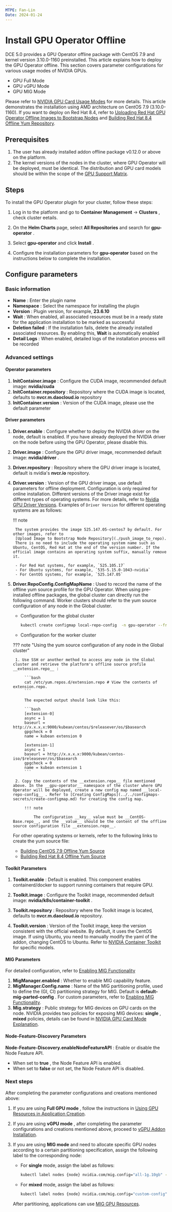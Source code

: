 ```yaml
---
MTPE: Fan-Lin
Date: 2024-01-24
---
```


# Install GPU Operator Offline

DCE 5.0 provides a GPU Operator offline package with CentOS 7.9 and kernel version 3.10.0-1160 preinstalled. This article explains how to deploy the GPU Operator offline. This section covers parameter configurations for various usage modes of NVIDIA GPUs.

- GPU Full Mode
- GPU vGPU Mode
- GPU MIG Mode

Please refer to [NVIDIA GPU Card Usage Modes](index.md) for more details. This article demonstrates the installation using AMD architecture on CentOS 7.9 (3.10.0-1160). If you want to deploy on Red Hat 8.4, refer to [Uploading Red Hat GPU Operator Offline Images to Bootstrap Nodes](./push_image_to_repo.md) and [Building Red Hat 8.4 Offline Yum Repository](./upgrade_yum_source_redhat8_4.md).

## Prerequisites

1. The user has already installed addon offline package v0.12.0 or above on the platform.
2. The kernel versions of the nodes in the cluster, where GPU Operator will be deployed, must be identical.
   The distribution and GPU card models should be within the scope of the [GPU Support Matrix](../gpu_matrix.md).

## Steps

To install the GPU Operator plugin for your cluster, follow these steps:

1. Log in to the platform and go to __Container Management__ -> __Clusters__ , check cluster eetails.

2. On the __Helm Charts__ page, select __All Repositories__ and search for __gpu-operator__ .

3. Select __gpu-operator__ and click __Install__ .

4. Configure the installation parameters for __gpu-operator__ based on the instructions below to complete the installation.

## Configure parameters

### Basic information

- __Name__ : Enter the plugin name
- __Namespace__ : Select the namespace for installing the plugin
- __Version__ : Plugin version, for example, __23.6.10__
- __Wait__ : When enabled, all associated resources must be in a ready state for the application installation to be marked as successful
- __Deletion failed__ : If the installation fails, delete the already installed associated resources. By enabling this, __Wait__ is automatically enabled
- __Detail Logs__ : When enabled, detailed logs of the installation process will be recorded

### Advanced settings

#### Operator parameters

1. __InitContainer.image__ : Configure the CUDA image, recommended default image: __nvidia/cuda__
2. __InitContainer.repository__ : Repository where the CUDA image is located, defaults to __nvcr.m.daocloud.io__ repository
3. __InitContainer.version__ : Version of the CUDA image, please use the default parameter

#### Driver parameters

1. __Driver.enable__ : Configure whether to deploy the NVIDIA driver on the node, default is enabled. If you have already deployed the NVIDIA driver on the node before using the GPU Operator, please disable this.
2. __Driver.image__ : Configure the GPU driver image, recommended default image: __nvidia/driver__ .
3. __Driver.repository__ : Repository where the GPU driver image is located, default is nvidia's __nvcr.io__ repository.
4. __Driver.version__ : Version of the GPU driver image, use default parameters for offline deployment.
   Configuration is only required for online installation. Different versions of the Driver image exist for
   different types of operating systems. For more details, refer to
   [Nvidia GPU Driver Versions](https://catalog.ngc.nvidia.com/orgs/nvidia/containers/driver/tags).
   Examples of `Driver Version` for different operating systems are as follows:

    !!! note

        The system provides the image 525.147.05-centos7 by default. For other images, refer to
        [Upload Image to Bootstrap Node Repository](./push_image_to_repo).
        There is no need to include the operating system name such as Ubuntu, CentOS, Red Hat at the end of the version number. If the official image contains an operating system suffix, manually remove it.

        - For Red Hat systems, for example, `525.105.17`
        - For Ubuntu systems, for example, `535-5.15.0-1043-nvidia`
        - For CentOS systems, for example, `525.147.05`

5. __Driver.RepoConfig.ConfigMapName__ : Used to record the name of the offline yum source profile for the GPU Operator. When using pre-installed offline packages, the global cluster can directly run the following command. Worker clusters should refer to the yum source configuration of any node in the Global cluster.

    - Configuration for the global cluster

        ```sh
        kubectl create configmap local-repo-config  -n gpu-operator --from-file=CentOS-Base.repo=/etc/yum.repos.d/extension.repo
        ```
   
    - Configuration for the worker cluster

    ??? note "Using the yum source configuration of any node in the Global cluster"

        1. Use SSH or another method to access any node in the Global cluster and retrieve the platform's offline source profile __extension.repo__ :

            ```bash
            cat /etc/yum.repos.d/extension.repo # View the contents of extension.repo.
            ```

            The expected output should look like this:

            ```bash
            [extension-0]
            async = 1
            baseurl = http://x.x.x.x:9000/kubean/centos/$releasever/os/$basearch
            gpgcheck = 0
            name = kubean extension 0

            [extension-1]
            async = 1
            baseurl = http://x.x.x.x:9000/kubean/centos-iso/$releasever/os/$basearch
            gpgcheck = 0
            name = kubean extension 1
            ```

        2. Copy the contents of the __extension.repo__ file mentioned above. In the __gpu-operator__ namespace of the cluster where GPU Operator will be deployed, create a new config map named __local-repo-config__ . Refer to [Creating ConfigMaps](../../configmaps-secrets/create-configmap.md) for creating the config map.

            !!! note

                The configuration __key__ value must be __CentOS-Base.repo__, and the __value__ should be the content of the offline source configuration file __extension.repo__.

    For other operating systems or kernels, refer to the following links to create the yum source file:

    - [Building CentOS 7.9 Offline Yum Source](./Upgrade_yum_source_of_preset_offline_package.md)
    - [Building Red Hat 8.4 Offline Yum Source](./upgrade_yum_source_redhat_8.4.md)

#### Toolkit Parameters

1. __Toolkit.enable__ : Default is enabled. This component enables containerd/docker to support running containers that require GPU.

2. __Toolkit.image__ : Configure the Toolkit image, recommended default image: __nvidia/k8s/container-toolkit__ .

3. __Toolkit.repository__ : Repository where the Toolkit image is located, defaults to __nvcr.m.daocloud.io__ repository.

4. __Toolkit.version__ : Version of the Toolkit image, keep the version consistent with the official website. By default, it uses the CentOS image. If using Ubuntu, you need to manually modify the yaml of the addon, changing CentOS to Ubuntu. Refer to [NVIDIA Container Toolkit](https://catalog.ngc.nvidia.com/orgs/nvidia/teams/k8s/containers/container-toolkit/tags) for specific models.

#### MIG Parameters

For detailed configuration, refer to [Enabling MIG Functionality](mig/create_mig.md)

1. __MigManager.enabled__ : Whether to enable MIG capability feature.
2. **MigManager.Config.name** : Name of the MIG partitioning profile, used to
   define the (GI, CI) partitioning strategy for MIG. Default is __default-mig-parted-config__ .
   For custom parameters, refer to [Enabling MIG Functionality](mig/create_mig.md).
3. __Mig.strategy__ : Public strategy for MIG devices on GPU cards on the node. NVIDIA provides
   two policies for exposing MIG devices: __single__ , __mixed__ policies, details can be found
   in [NVIDIA GPU Card Mode Explanation](index.md).

#### Node-Feature-Discovery Parameters

__Node-Feature-Discovery.enableNodeFeatureAPI__ : Enable or disable the Node Feature API.

- When set to __true__ , the Node Feature API is enabled.
- When set to __false__ or not set, the Node Feature API is disabled.

### Next steps

After completing the parameter configurations and creations mentioned above:

1. If you are using **Full GPU mode** , follow the instructions in [Using GPU Resources in Application Creation](full_gpu_userguide.md).

2. If you are using **vGPU mode** , after completing the parameter configurations and creations mentioned above, proceed to [vGPU Addon Installation](vgpu/vgpu_addon.md).

3. If you are using **MIG mode** and need to allocate specific GPU nodes according to a certain partitioning specification, assign the following label to the corresponding node:

    - For **single** mode, assign the label as follows:

        ```sh
        kubectl label nodes {node} nvidia.com/mig.config="all-1g.10gb" --overwrite
        ```

    - For **mixed** mode, assign the label as follows:

        ```sh
        kubectl label nodes {node} nvidia.com/mig.config="custom-config" --overwrite
        ```

    After partitioning, applications can use [MIG GPU Resources](mig/mig_usage.md).

